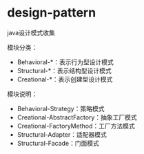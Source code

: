 # design-pattern
java设计模式收集

模块分类：

- Behavioral-*：表示行为型设计模式
- Structural-*：表示结构型设计模式
- Creational-*：表示创建型设计模式

模块说明：

- Behavioral-Strategy：策略模式
- Creational-AbstractFactory：抽象工厂模式
- Creational-FactoryMethod：工厂方法模式
- Structural-Adapter：适配器模式
- Structural-Facade：门面模式